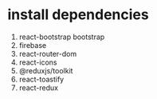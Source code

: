 # install dependencies
1. react-bootstrap bootstrap
2. firebase
3. react-router-dom
4. react-icons
5. @reduxjs/toolkit
6. react-toastify
7. react-redux